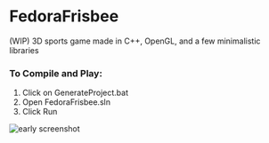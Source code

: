 # FedoraFrisbee
(WIP) 3D sports game made in C++, OpenGL, and a few minimalistic libraries

### To Compile and Play: ###
1. Click on GenerateProject.bat <br>
2. Open FedoraFrisbee.sln <br>
3. Click Run

![early screenshot](https://i.imgur.com/B18T2go.png)
